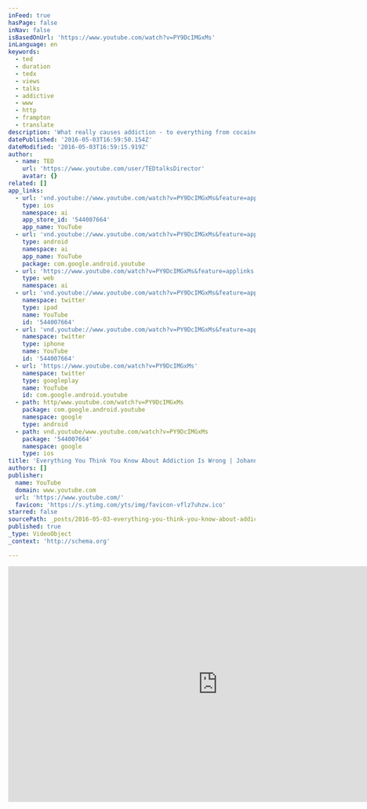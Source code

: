 ```yaml
---
inFeed: true
hasPage: false
inNav: false
isBasedOnUrl: 'https://www.youtube.com/watch?v=PY9DcIMGxMs'
inLanguage: en
keywords:
  - ted
  - duration
  - tedx
  - views
  - talks
  - addictive
  - www
  - http
  - frampton
  - translate
description: 'What really causes addiction - to everything from cocaine to smart-phones? And how can we overcome it? Johann Hari has seen our current methods fail firsthand, as he has watched loved ones struggle to manage their addictions. He started to wonder why we treat addicts the way we do - and if there might be a better way.'
datePublished: '2016-05-03T16:59:50.154Z'
dateModified: '2016-05-03T16:59:15.919Z'
author:
  - name: TED
    url: 'https://www.youtube.com/user/TEDtalksDirector'
    avatar: {}
related: []
app_links:
  - url: 'vnd.youtube://www.youtube.com/watch?v=PY9DcIMGxMs&feature=applinks'
    type: ios
    namespace: ai
    app_store_id: '544007664'
    app_name: YouTube
  - url: 'vnd.youtube://www.youtube.com/watch?v=PY9DcIMGxMs&feature=applinks'
    type: android
    namespace: ai
    app_name: YouTube
    package: com.google.android.youtube
  - url: 'https://www.youtube.com/watch?v=PY9DcIMGxMs&feature=applinks'
    type: web
    namespace: ai
  - url: 'vnd.youtube://www.youtube.com/watch?v=PY9DcIMGxMs&feature=applinks'
    namespace: twitter
    type: ipad
    name: YouTube
    id: '544007664'
  - url: 'vnd.youtube://www.youtube.com/watch?v=PY9DcIMGxMs&feature=applinks'
    namespace: twitter
    type: iphone
    name: YouTube
    id: '544007664'
  - url: 'https://www.youtube.com/watch?v=PY9DcIMGxMs'
    namespace: twitter
    type: googleplay
    name: YouTube
    id: com.google.android.youtube
  - path: http/www.youtube.com/watch?v=PY9DcIMGxMs
    package: com.google.android.youtube
    namespace: google
    type: android
  - path: vnd.youtube/www.youtube.com/watch?v=PY9DcIMGxMs
    package: '544007664'
    namespace: google
    type: ios
title: 'Everything You Think You Know About Addiction Is Wrong | Johann Hari | TED Talks'
authors: []
publisher:
  name: YouTube
  domain: www.youtube.com
  url: 'https://www.youtube.com/'
  favicon: 'https://s.ytimg.com/yts/img/favicon-vflz7uhzw.ico'
starred: false
sourcePath: _posts/2016-05-03-everything-you-think-you-know-about-addiction-is-wrong-or-joh.md
published: true
_type: VideoObject
_context: 'http://schema.org'

---
```

<iframe src="https://cdn.embedly.com/widgets/media.html?src=https%3A%2F%2Fwww.youtube.com%2Fembed%2FPY9DcIMGxMs%3Ffeature%3Doembed&amp;url=https%3A%2F%2Fwww.youtube.com%2Fwatch%3Fv%3DPY9DcIMGxMs&amp;image=https%3A%2F%2Fi.ytimg.com%2Fvi%2FPY9DcIMGxMs%2Fhqdefault.jpg&amp;key=b7d04c9b404c499eba89ee7072e1c4f7&amp;type=text%2Fhtml&amp;schema=youtube" width="854" height="480" scrolling="no" frameborder="0" allowfullscreen="" style=""></iframe>